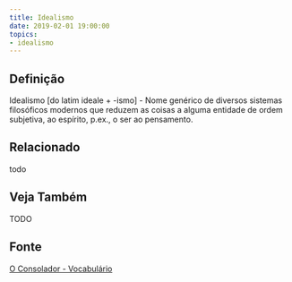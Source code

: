 ```yaml
---
title: Idealismo
date: 2019-02-01 19:00:00
topics:
- idealismo
---
```


## Definição
Idealismo [do latim ideale + -ismo] - Nome genérico de diversos sistemas
filosóficos modernos que reduzem as coisas a alguma entidade de ordem
subjetiva, ao espírito, p.ex., o ser ao pensamento. 

## Relacionado
todo

## Veja Também
TODO

## Fonte
[O Consolador - Vocabulário](http://www.oconsolador.com.br/linkfixo/vocabulario/principal.html)


